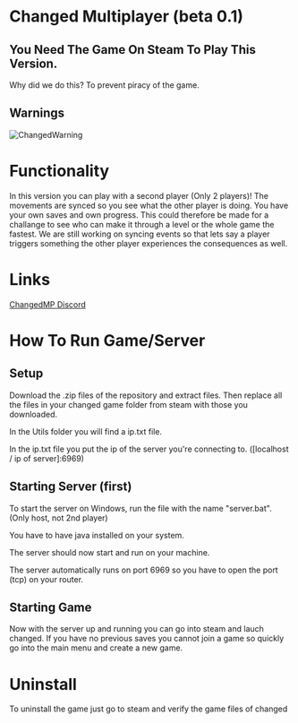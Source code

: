 # Changed Multiplayer (beta 0.1)

## You Need The Game On Steam To Play This Version.

Why did we do this? To prevent piracy of the game.

## Warnings

![ChangedWarning](https://github.com/Protoser/ChangedMP/assets/117673284/f25d9bf5-bf04-4c4c-81e8-a9429aae3e5e)

# Functionality

In this version you can play with a second player (Only 2 players)! The movements are synced so you see what the other player is doing. You have your own saves and own progress. This could therefore be made for a challange to see who can make it through a level or the whole game the fastest. We are still working on syncing events so that lets say a player triggers something the other player experiences the consequences as well.

# Links

[ChangedMP Discord](https://discord.gg/e6n69Adfw4)

# How To Run Game/Server

## Setup
Download the .zip files of the repository and extract files. Then replace all the files in your changed game folder from steam with those you downloaded. 

In the Utils folder you will find a ip.txt file.

In the ip.txt file you put the ip of the server you're connecting to. ([localhost / ip of server]:6969)

## Starting Server (first)

To start the server on Windows, run the file with the name "server.bat". (Only host, not 2nd player)

You have to have java installed on your system.

The server should now start and run on your machine.

The server automatically runs on port 6969 so you have to open the port (tcp) on your router.

## Starting Game
Now with the server up and running you can go into steam and lauch changed. If you have no previous saves you cannot join a game so quickly go into the main menu and create a new game. 

# Uninstall
To uninstall the game just go to steam and verify the game files of changed

